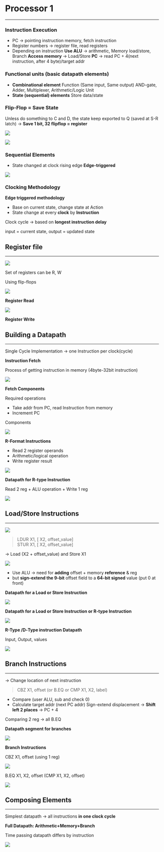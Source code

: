 # Processor 1

---

### Instruction Execution

- PC → pointing instruction memory, fetch instruction
- Register numbers → register file, read registers
- Depending on instruction
**Use ALU** → arithmetic, Memory load/store, Branch
**Access memory** → Load/Store
**PC** → read PC + 4(next instruction, after 4 byte)/target addr

### Functional units (basic datapath elements)

- **Combinational element**
Function (Same input, Same output)
AND-gate, Adder, Multiplexer, Arithmetic/Logic Unit
- **State (sequential) elements**
Store data/state

### Flip-Flop = Save State

Unless do something to C and D, the state keep exported to Q (saved at S-R latch)
→ **Save 1 bit, 32 flipflop = register**

![](_2019-11-17__12-d5676375-c9b5-4824-baff-b3934f6f3417.43.39.png)

![](_2019-11-17__12-a5d4231a-2bb2-4e86-8902-4f90317ae08b.44.26.png)

### Sequential Elements

- State changed at clock rising edge **Edge-triggered**

![](_2019-11-17__1-a18ffd9e-6a38-48b1-8287-cae8c3f2ad9f.01.00.png)

### Clocking Methodology

**Edge triggered methodology**

- Base on current state, change state at Action
- State change at every **clock** by **Instruction**

 Clock cycle → based on **longest instruction delay**

input = current state, output = updated state

## Register file

---

![](_2019-11-17__1-1787d59d-452c-4c58-8b2a-00a1ff811ceb.59.31.png)

Set of registers can be R, W 

Using flip-flops

![](_2019-11-17__2-4765cd08-f37c-405d-adca-54c5d82a4d1c.00.29.png)

**Register Read**

![](_2019-11-17__3-76b6816a-b268-4158-b87d-747b751d752e.15.58.png)

**Register Write**

## Building a Datapath

---

Single Cycle Implementation → one Instruction per clock(cycle)

**Instruction Fetch**

Process of getting instruction in memory (4byte-32bit instruction)

![](_2019-11-17__3-47b33cfc-bc44-4db1-9e85-0464da6af134.23.46.png)

**Fetch Components**

Required operations

- Take addr from PC, read Instruction from memory
- Increment PC

Components

![](_2019-11-17__3-d7a7e46b-c53e-4a98-bd08-dd9cb208bc17.26.24.png)

**R-Format Instructions**

- Read 2 register operands
- Arithmetic/logical operation
- Write register result

![](_2019-11-17__3-997ff969-2605-43f2-93f3-c375dbf8b61f.30.21.png)

**Datapath for R-type Instruction**

Read 2 reg + ALU operation + Write 1 reg

![](_2019-11-17__4-9b6386c0-2663-4eb9-bcd0-0f9d5feae65f.11.45.png)

## **Load/Store Instructions**

---

![](_2019-11-17__4-bf954934-ef38-442f-91bd-a1da3dc98fbc.13.34.png)

> LDUR X1, [ X2, offset_value]  
STUR X1, [ X2, offset_value] 

→ Load (X2 + offset_value) and Store X1

![](_2019-11-17__4-77da8e0a-8309-4e7f-a2b4-716bbf3f6a80.24.03.png)

- Use ALU → need for **adding** offset + memory **reference** & reg
- but **sign-extend the 9-bit** offset field to a **64-bit signed** value (put 0 at front)

**Datapath for a Load or Store Instruction**

![](_2019-11-17__4-1b260afa-4dcd-4053-af8d-5fca007417ab.27.37.png)

**Datapath for a Load or Store Instruction or R-type Instruction**

![](_2019-11-17__4-ac1d2892-b888-4a74-94ad-85741e5249c9.33.34.png)

**R-Type /D‐Type instruction Datapath**

Input, Output, values

![](Untitled-165f98b8-4bf8-4877-b51a-4720733746ff.png)

## Branch Instructions

---

→ Change location of next instruction

> CBZ X1, offset (or B.EQ or CMP X1, X2, label)

- Compare (user ALU, sub and check 0)
- Calculate target addr (next PC addr)
Sign-extend displacement → **Shift left 2 places** → PC + 4

 Comparing 2 reg → all B.EQ

**Datapath segment for branches**

![](Untitled-03fd63f8-77f4-44c7-940d-ec8109ded16d.png)

**Branch Instructions**

CBZ X1, offset (using 1 reg)

![](Untitled-25f8ec29-ee1c-4113-858a-29c937e62b4a.png)

B.EQ X1, X2, offset (CMP X1, X2, offset)

![](Untitled-24b1fbe3-b70a-47c8-b11d-5176127cb4b4.png)

## Composing Elements

---

Simplest datapath → all instructions **in one clock cycle**

**Full Datapath: Arithmetic+Memory+Branch**

Time passing datapath differs by instruction 

![](Untitled-2f25fa55-50d6-4766-a5a5-0db7565a361a.png)